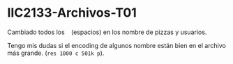 # IIC2133-Archivos-T01

Cambiado todos los ` ` (espacios) en los nombre de pizzas y usuarios.

Tengo mis dudas si el encoding de algunos nombre están bien en el archivo más grande. (`res 1000 c 501k p`).
